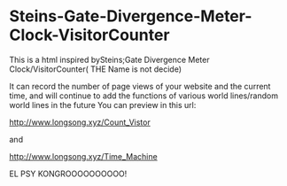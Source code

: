 # Steins-Gate-Divergence-Meter-Clock-VisitorCounter
This is a html inspired bySteins;Gate Divergence Meter Clock/VisitorCounter( THE Name is not decide)

It can record the number of page views of your website and the current time, 
and will continue to add the functions of various world lines/random world lines in the future
You can preview in this url:

http://www.longsong.xyz/Count_Vistor

and

http://www.longsong.xyz/Time_Machine

 EL PSY KONGROOOOOOOOOO!
